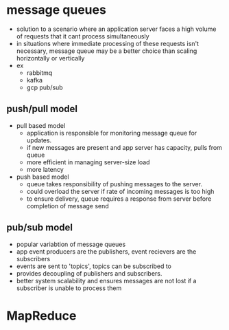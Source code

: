 # message queues

- solution to a scenario where an application server faces a high volume of requests that it cant process simultaneously
- in situations where immediate processing of these requests isn't necessary, message queue may be a better choice than scaling horizontally or vertically
- ex
  - rabbitmq
  - kafka
  - gcp pub/sub

## push/pull model

- pull based model
  - application is responsible for monitoring message queue for updates.
  - if new messages are present and app server has capacity, pulls from queue
  - more efficient in managing server-size load
  - more latency
- push based model
  - queue takes responsibility of pushing messages to the server.
  - could overload the server if rate of incoming messages is too high
  - to ensure delivery, queue requires a response from server before completion of message send

## pub/sub model

- popular variabtion of message queues
- app event producers are the publishers, event recievers are the subscribers
- events are sent to 'topics', topics can be subscribed to
- provides decoupling of publishers and subscribers.
- better system scalability and ensures messages are not lost if a subscriber is unable to process them

# MapReduce

